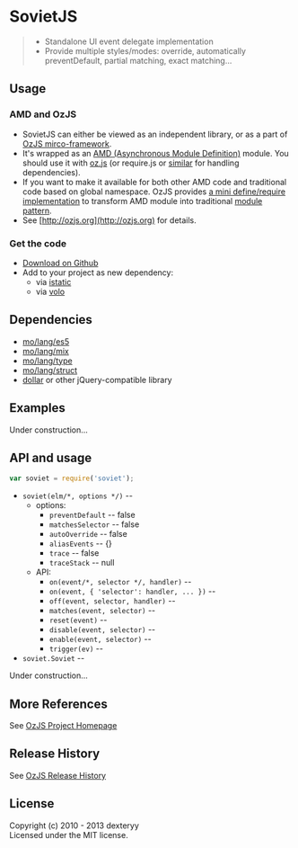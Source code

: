 <!---
layout: intro
title: SovietJS 
-->

# SovietJS 

> * Standalone UI event delegate implementation
> * Provide multiple styles/modes: override, automatically preventDefault, partial matching, exact matching...

## Usage

### AMD and OzJS

* SovietJS can either be viewed as an independent library, or as a part of [OzJS mirco-framework](http://ozjs.org/#framework).
* It's wrapped as an [AMD (Asynchronous Module Definition)](https://github.com/amdjs/amdjs-api/wiki/AMD) module. You should use it with [oz.js](http://ozjs.org/#start) (or require.js or [similar](http://wiki.commonjs.org/wiki/Implementations) for handling dependencies). 
* If you want to make it available for both other AMD code and traditional code based on global namespace. OzJS provides [a mini define/require implementation](http://ozjs.org/examples/adapter/) to transform AMD module into traditional [module pattern](http://www.adequatelygood.com/2010/3/JavaScript-Module-Pattern-In-Depth).
* See [http://ozjs.org](http://ozjs.org) for details.

### Get the code

* [Download on Github](https://github.com/dexteryy/SovietJS/blob/master/soviet.js)
* Add to your project as new dependency:
    * via [istatic](http://ozjs.org/istatic)
    * via [volo](https://github.com/volojs/volo)

## Dependencies

* [mo/lang/es5](https://github.com/dexteryy/mo/es5)
* [mo/lang/mix](https://github.com/dexteryy/mo/mix)
* [mo/lang/type](https://github.com/dexteryy/mo/type)
* [mo/lang/struct](https://github.com/dexteryy/mo/struct)
* [dollar](https://github.com/dexteryy/DollarJS) or other jQuery-compatible library

## Examples

Under construction...

## API and usage

```javascript 
var soviet = require('soviet');
```

* `soviet(elm/*, options */)` -- 
    * options:
        * `preventDefault` -- false
        * `matchesSelector` -- false
        * `autoOverride` -- false
        * `aliasEvents` -- {}
        * `trace` -- false
        * `traceStack` -- null
    * API:
        * `on(event/*, selector */, handler)` -- 
        * `on(event, { 'selector': handler, ... })` -- 
        * `off(event, selector, handler)` -- 
        * `matches(event, selector)` -- 
        * `reset(event)` -- 
        * `disable(event, selector)` -- 
        * `enable(event, selector)` -- 
        * `trigger(ev)` -- 
* `soviet.Soviet` -- 

Under construction...

## More References

See [OzJS Project Homepage](http://ozjs.org/)

## Release History

See [OzJS Release History](http://ozjs.org/#release)

## License

Copyright (c) 2010 - 2013 dexteryy  
Licensed under the MIT license.


